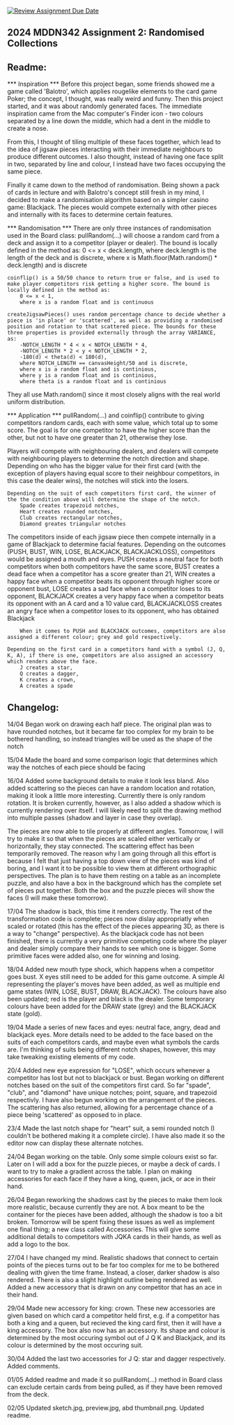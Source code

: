 [![Review Assignment Due Date](https://classroom.github.com/assets/deadline-readme-button-24ddc0f5d75046c5622901739e7c5dd533143b0c8e959d652212380cedb1ea36.svg)](https://classroom.github.com/a/uYb6fuja)
## 2024 MDDN342 Assignment 2: Randomised Collections

## Readme:

*** Inspiration ***
Before this project began, some friends showed me a game called 'Balotro', which applies rougelike elements to the card game Poker; the concept, I thought, was really weird and funny. Then this project started, and it was about randomly generated faces. The immediate inspiration came from the Mac computer's Finder icon - two colours separated by a line down the middle, which had a dent in the middle to create a nose. 

From this, I thought of tiling multiple of these faces together, which lead to the idea of jigsaw pieces interacting with their immediate neighbours to produce different outcomes. I also thought, instead of having one face split in two, separated by line and colour, I instead have two faces occupying the same piece. 

Finally it came down to the method of randomisation. Being shown a pack of cards in lecture and with Balotro's concept still fresh in my mind, I decided to make a randomisation algorithm based on a simpler casino game: Blackjack. The pieces would compete externally with other pieces and internally with its faces to determine certain features.

*** Randomisation ***
There are only three instances of randomisation used in the Board class: 
    pullRandom(...) will choose a random card from a deck and assign it to a competitor (player or dealer). The bound is locally defined in the method as:
        0 <= x < deck.length,
        where deck.length is the length of the deck and is discrete,
        where x is Math.floor(Math.random() * deck.length) and is discrete

    coinflip() is a 50/50 chance to return true or false, and is used to make player competitors risk getting a higher score. The bound is locally defined in the method as:
        0 <= x < 1,
        where x is a random float and is continuous
    
    createJigsawPieces() uses random percentage chance to decide whether a piece is 'in place' or 'scattered', as well as providing a randomised position and rotation to that scattered piece. The bounds for these three properties is provided externally through the array VARIANCE, as:
        -NOTCH_LENGTH * 4 < x < NOTCH_LENGTH * 4,
        -NOTCH_LENGTH * 2 < y < NOTCH_LENGTH * 2,
        -180(d) < theta(d) < 180(d),
        where NOTCH_LENGTH == canvasHeight/50 and is discrete,
        where x is a random float and is continious,
        where y is a random float and is continious,
        where theta is a random float and is continious

They all use Math.random() since it most closely aligns with the real world uniform distribution.

*** Application ***
pullRandom(...) and coinflip() contribute to giving competitors random cards, each with some value, which total up to some score. The goal is for one competitor to have the higher score than the other, but not to have one greater than 21, otherwise they lose. 

Players will compete with neighbouring dealers, and dealers will compete with neighbouring players to determine the notch direction and shape. 
    Depending on who has the bigger value for their first card (with the exception of players having equal score to their neighbour competitors, in this case the dealer wins), the notches will stick into the losers.

    Depending on the suit of each competitors first card, the winner of the the condition above will determine the shape of the notch.
        Spade creates trapezoid notches,
        Heart creates rounded notches,
        Club creates rectangular notches,
        Diamond greates triangular notches

The competitors inside of each jigsaw piece then compete internally in a game of Blackjack to determine facial features. 
    Depending on the outcomes (PUSH, BUST, WIN, LOSE, BLACKJACK, BLACKJACKLOSS), competitors would be assigned a mouth and eyes. 
        PUSH creates a neutral face for both competitors when both competitors have the same score,
        BUST creates a dead face when a competitor has a score greater than 21,
        WIN creates a happy face when a competitor beats its opponent through higher score or opponent bust,
        LOSE creates a sad face when a competitor loses to its opponent,
        BLACKJACK creates a very happy face when a competitor beats its opponent with an A card and a 10 value card,
        BLACKJACKLOSS creates an angry face when a competitor loses to its opponent, who has obtained Blackjack

        When it comes to PUSH and BLACKJACK outcomes, competitors are also assigned a different colour; grey and gold respectively.

    Depending on the first card in a competitors hand with a symbol (J, Q, K, A), if there is one, competitors are also assigned an accessory which renders above the face.
        J creates a star,
        Q creates a dagger,
        K creates a crown,
        A creates a spade

## Changelog:

14/04 
Began work on drawing each half piece.
The original plan was to have rounded notches, but it became far too complex for my brain to be bothered handling, so instead triangles will be used as the shape of the notch

15/04
Made the board and some comparison logic that determines which way the notches of each piece should be facing

16/04
Added some background details to make it look less bland. Also added scattering so the pieces can have a random location and rotation, making it look a little more interesting. Currently there is only random rotation. It is broken currently, however, as I also added a shadow which is currently rendering over itself. I will likely need to split the drawing method into multiple passes (shadow and layer in case they overlap).

The pieces are now able to tile properly at different angles. Tomorrow, I will try to make it so that when the pieces are scaled either vertically or horizontally, they stay connected. The scattering effect has been temporarily removed. 
The reason why I am going through all this effort is because I felt that just having a top down view of the pieces was kind of boring, and I want it to be possible to view them at different orthographic perspectives. The plan is to have them resting on a table as an incomplete puzzle, and also have a box in the background which has the complete set of pieces put together. Both the box and the puzzle pieces will show the faces (I will make these tomorrow).

17/04
The shadow is back, this time it renders correctly. The rest of the transformation code is complete; pieces now dislay appropriatly when scaled or rotated (this has the effect of the pieces appearing 3D, as there is a way to "change" perspective). As the blackjack code has not been finished, there is currently a very primitive competing code where the player and dealer simply compare their hands to see which one is bigger. Some primitive faces were added also, one for winning and losing.

18/04
Added new mouth type shock, which happens when a competitor goes bust. X eyes still need to be added for this game outcome. A simple AI representing the player's moves have been added, as well as multiple end game states (WIN, LOSE, BUST, DRAW, BLACKJACK). The colours have also been updated; red is the player and black is the dealer. Some temporary colours have been added for the DRAW state (grey) and the BLACKJACK state (gold). 

19/04
Made a series of new faces and eyes: neutral face, angry, dead and blackjack eyes. More details need to be added to the face based on the suits of each competitors cards, and maybe even what symbols the cards are. I'm thinking of suits being different notch shapes, however, this may take tweaking existing elements of my code.

20/4
Added new eye expression for "LOSE", which occurs whenever a competitor has lost but not to blackjack or bust.
Began working on different notches based on the suit of the competitors first card. So far "spade", "club", and "diamond" have unique notches; point, square, and trapezoid respectivly. I have also begun working on the arrangement of the pieces. The scattering has also returned, allowing for a percentage chance of a piece being 'scattered' as opposed to in place. 

23/4
Made the last notch shape for "heart" suit, a semi rounded notch (I couldn't be bothered making it a complete circle). I have also made it so the editor now can display these alternate notches.

24/04
Began working on the table. Only some simple colours exist so far. Later on I will add a box for the puzzle pieces, or maybe a deck of cards. I want to try to make a gradient across the table. I plan on making accessories for each face if they have a king, queen, jack, or ace in their hand.

26/04
Began reworking the shadows cast by the pieces to make them look more realistic, because currently they are not. A box meant to be the container for the pieces have been added, although the shadow is too a bit broken. Tomorrow will be spent fixing these issues as well as implement one final thing; a new class called Accessories. This will give some additional details to competitors with JQKA cards in their hands, as well as add a logo to the box.

27/04
I have changed my mind. Realistic shadows that connect to certain points of the pieces turns out to be far too complex for me to be bothered dealing with given the time frame. Instead, a closer, darker shadow is also rendered. There is also a slight highlight outline being rendered as well. Added a new accessory that is drawn on any competitor that has an ace in their hand.

29/04
Made new accessory for king: crown. These new accessories are given based on which card a competitor held first, e.g. if a competitor has both a king and a queen, but recieved the king card first, then it will have a king accessory. The box also now has an accessory. Its shape and colour is determined by the most occuring symbol out of J Q K and Blackjack, and its colour is determined by the most occuring suit.

30/04
Added the last two accessories for J Q: star and dagger respectively. Added comments.

01/05
Added readme and made it so pullRandom(...) method in Board class can exclude certain cards from being pulled, as if they have been removed from the deck.

02/05
Updated sketch.jpg, preview.jpg, abd thumbnail.png. Updated readme.
